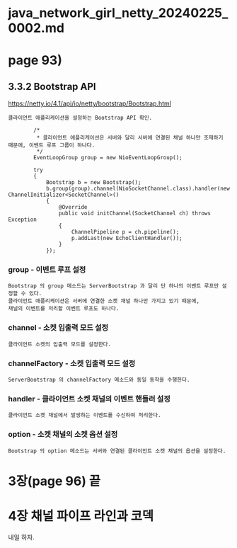  
# java_network_girl_netty_20240225_0002.md



# page 93)

## 3.3.2 Bootstrap API

https://netty.io/4.1/api/io/netty/bootstrap/Bootstrap.html
```
클라이언트 애플리케이션을 설정하는 Bootstrap API 확인.
```



```
        /*
         * 클라이언트 애플리케이션은 서버와 달리 서버에 연결된 채널 하나만 조재하기 때문에, 이벤트 루프 그룹이 하나다. 
         */
        EventLoopGroup group = new NioEventLoopGroup();
        
        try
        {
            Bootstrap b = new Bootstrap();
            b.group(group).channel(NioSocketChannel.class).handler(new ChannelInitializer<SocketChannel>()
            {
                @Override
                public void initChannel(SocketChannel ch) throws Exception
                {
                    ChannelPipeline p = ch.pipeline();
                    p.addLast(new EchoClientHandler());
                }
            });
```

### group - 이벤트 루프 설정
```
Bootstrap 의 group 메소드는 ServerBootstrap 과 달리 단 하나의 이벤트 루프만 설정할 수 있다.
클라이언트 애플리케이션은 서버에 연결한 소켓 채널 하나만 가지고 있기 때문에,
채널의 이벤트를 처리할 이벤트 루프도 하나다.
```


### channel - 소켓 입출력 모드 설정
```
클라이언트 소켓의 입출력 모드를 설정한다.
```


### channelFactory - 소켓 입출력 모드 설정 
```
ServerBootstrap 의 channelFactory 메소드와 동일 동작을 수행한다.
```


### handler - 클라이언트 소켓 채널의 이벤트 핸들러 설정
```
클라이언트 소켓 채널에서 발생하는 이벤트를 수신하여 처리한다.
```



### option - 소켓 채널의 소켓 옵션 설정 
```
Bootstrap 의 option 메소드는 서버와 연결된 클라이언트 소켓 채널의 옵션을 설정한다.
```



# 3장(page 96) 끝
#
#
#
#
#

# 4장 채널 파이프 라인과 코덱
내일 하자.


